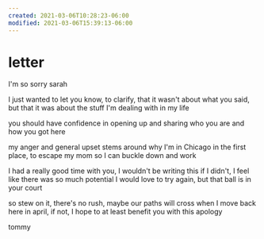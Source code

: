 ```yaml
---
created: 2021-03-06T10:28:23-06:00
modified: 2021-03-06T15:39:13-06:00
---
```


# letter

I'm so sorry sarah

I just wanted to let you know, to clarify, that it wasn't about what you said, but that it was about the stuff I'm dealing with in my life

you should have confidence in opening up and sharing who you are and how you got here

my anger and general upset stems around why I'm in Chicago in the first place, to escape my mom so I can buckle down and work

I had a really good time with you, I wouldn't be writing this if I didn't,
I feel like there was so much potential
I would love to try again, but that ball is in your court

so stew on it, there's no rush, 
maybe our paths will cross when I move back here in april,
if not, I hope to at least benefit you with this apology

tommy